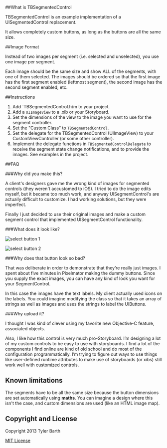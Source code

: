 ##What is TBSegmentedControl

TBSegmentedControl is an example implementation of a UISegmentedControl replacement. 

It allows completely custom buttons, as long as the buttons are all the same size.

##Image Format

Instead of two images per segment (i.e. selected and unselected), you use one image per segment.

Each image should be the same size and show ALL of the segments, with one of them selected. The images should be ordered so that the first image has the first segment enabled (leftmost segment), the second image has the second segment enabled, etc.

##Instructions

1. Add `TBSegmentedControl.h/m to your project. 
1. Add a `UIImageView` to a .xib or your Storyboard. 
2. Set the dimensions of the view to the image you want to use for the segment controller.
3. Set the "Custom Class" to `TBSegmentedControl`.
4. Set the delegate for the TBSegmentedControl (UIImageView) to your CustomViewController (or some other controller).  
5. Implement the delegate functions in `TBSegmentedControlDelegate` to receive the segment state change notifications, and to provide the images. See examples in the project. 

##FAQ

###Why did you make this?

A client's designers gave me the wrong kind of images for segmented controls (they weren't accustomed to iOS). I tried to do the image edits myself, but it became too much work, and anyway UISegmentControl's are actually difficult to customize. I had working solutions, but they were imperfect. 

Finally I just decided to use their original images and make a custom segment control that  implemented UISegmentControl functionality.

###What does it look like?

![select button 1](https://raw.github.com/divergio/TBSegmentedController/master/segment_screenshot1.png)

![select button 2](https://raw.github.com/divergio/TBSegmentedController/master/segment_screenshot2.png)

###Why does that button look so bad?

That was deliberate in order to demonstrate that they’re really just images.  I spent about five minutes in Pixelmator making the dummy buttons. Since you supply the exact images, you can have any kind of look you want for your SegmentControl.

In this case the images have the text labels. My client actually used icons on the labels. You could imagine modifying the class so that it takes an array of strings as well as images and uses the strings to label the UIButtons.

###Why upload it?

I thought I was kind of clever using my favorite new Objective-C feature, associated objects. 

Also, I like how this control is very much pro-Storyboard. I’m designing a lot of my custom controls to be easy to use with storyboards. I find a lot of the components I find online are kind of old school and do most of the configuration programmatically. I’m trying to figure out ways to use things like user-defined runtime attributes to make use of storyboards (or xibs) still work well with customized controls. 

## Known limitations

The segments have to be all the same size because the button dimensions are set automatically using **maths**. You can imagine a design where this isn't the case, and custom dimensions are used (like an HTML image map). 

## Copyright and License

Copyright 2013 Tyler Barth

[MIT License](http://opensource.org/licenses/MIT "license")